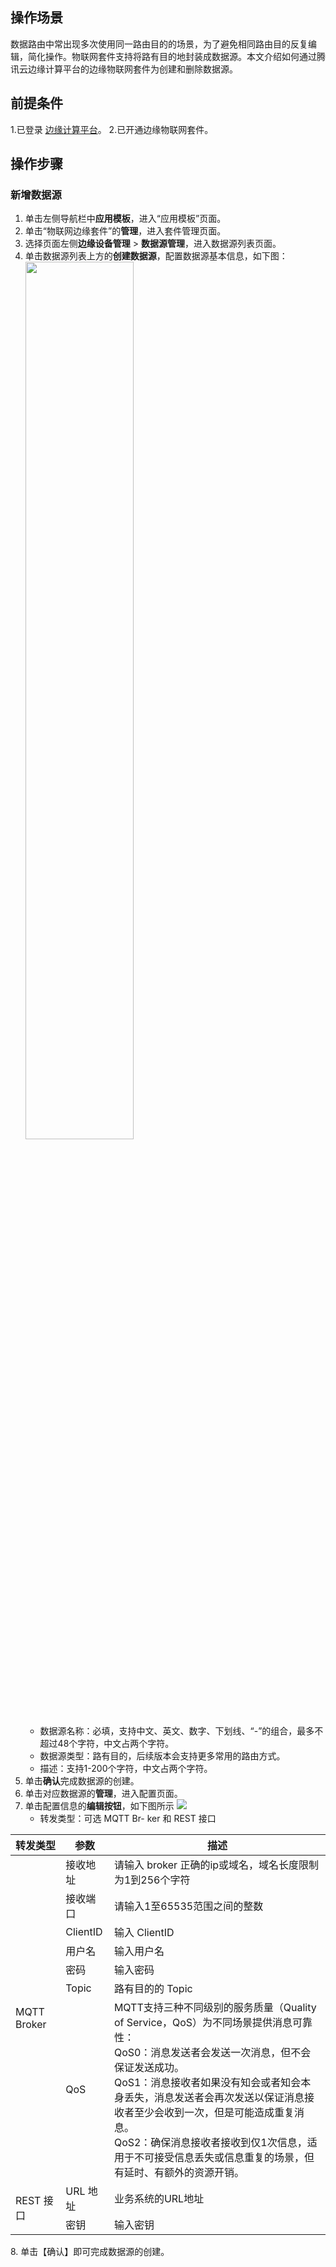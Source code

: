 ## 操作场景
数据路由中常出现多次使用同一路由目的的场景，为了避免相同路由目的反复编辑，简化操作。物联网套件支持将路有目的地封装成数据源。本文介绍如何通过腾讯云边缘计算平台的边缘物联网套件为创建和删除数据源。

## 前提条件
1.已登录 [边缘计算平台](https://console.cloud.tencent.com/iecp)。
2.已开通边缘物联网套件。

## 操作步骤
### 新增数据源
1. 单击左侧导航栏中**应用模板**，进入“应用模板”页面。
2. 单击“物联网边缘套件”的**管理**，进入套件管理页面。
3. 选择页面左侧**边缘设备管理** > **数据源管理**，进入数据源列表页面。
4. 单击数据源列表上方的**创建数据源**，配置数据源基本信息，如下图：
<img src="https://qcloudimg.tencent-cloud.cn/raw/cdb350fe315e3bf3c2b69b2e71b13ba4.png" width="60%"><br>
	-	数据源名称：必填，支持中文、英文、数字、下划线、“-”的组合，最多不超过48个字符，中文占两个字符。
	-	数据源类型：路有目的，后续版本会支持更多常用的路由方式。
	-	描述：支持1-200个字符，中文占两个字符。
5. 单击**确认**完成数据源的创建。
6. 单击对应数据源的**管理**，进入配置页面。
7. 单击配置信息的**编辑按钮**，如下图所示
![](https://qcloudimg.tencent-cloud.cn/raw/5ec9b4651e6d9c050b0970fb82e91510.png)
	-	转发类型：可选 MQTT Br- ker 和 REST 接口
<table>
<thead>
<tr>
<th>转发类型</th>
<th>参数</th>
<th>描述</th>
</tr>
</thead>
<tbody><tr>
<td rowspan="7">MQTT Broker</td>
<td>接收地址</td>
<td>请输入 broker 正确的ip或域名，域名长度限制为1到256个字符</td>
</tr>
<tr>
<td>接收端口</td>
<td>请输入1至65535范围之间的整数</td>
</tr>
<tr>
<td>ClientID</td>
<td>输入 ClientID</td>
</tr>
<tr>
<td>用户名</td>
<td>输入用户名</td>
</tr>
<tr>
<td>密码</td>
<td>输入密码</td>
</tr>
<tr>
<td>Topic</td>
<td>路有目的的 Topic</td>
</tr>
<tr>
<td>QoS</td>
<td>MQTT支持三种不同级别的服务质量（Quality   of Service，QoS）为不同场景提供消息可靠性：<br>QoS0：消息发送者会发送一次消息，但不会保证发送成功。<br>QoS1：消息接收者如果没有知会或者知会本身丢失，消息发送者会再次发送以保证消息接收者至少会收到一次，但是可能造成重复消息。<br>QoS2：确保消息接收者接收到仅1次信息，适用于不可接受信息丢失或信息重复的场景，但有延时、有额外的资源开销。</td>
</tr>
<tr>
<td rowspan="2">REST 接口</td>
<td>URL 地址</td>
<td>业务系统的URL地址</td>
</tr>
<tr>
<td>密钥</td>
<td>输入密钥</td>
</tr>
</tbody></table>
8. 单击【确认】即可完成数据源的创建。
